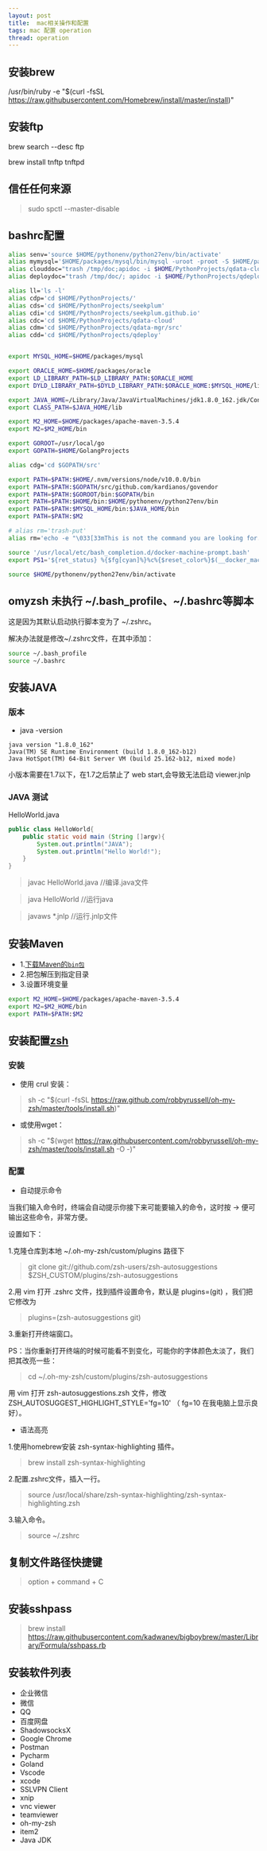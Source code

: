 ```yaml
---
layout: post
title:  mac相关操作和配置
tags: mac 配置 operation
thread: operation
---
```


## 安装brew

/usr/bin/ruby -e "$(curl -fsSL https://raw.githubusercontent.com/Homebrew/install/master/install)"   

## 安装ftp

brew search --desc ftp

brew install tnftp tnftpd

## 信任任何来源

> sudo spctl \-\-master-disable

## bashrc配置

```bash
alias senv='source $HOME/pythonenv/python27env/bin/activate'
alias mymysql='$HOME/packages/mysql/bin/mysql -uroot -proot -S $HOME/packages/mysql/data/sock/mysql.sock'
alias clouddoc="trash /tmp/doc;apidoc -i $HOME/PythonProjects/qdata-cloud -o /tmp/doc/ -e $HOME/PythonProjects/qdata-cloud/qflame && scp -r /tmp/doc/ qdata:/root/ && ssh qdata /home/sendoh/sendoh-web-env/bin/supervisorctl -c /home/sendoh/sendoh-web-env/packages/conf/supervisor/supervisord.conf restart nginx"
alias deploydoc="trash /tmp/doc/; apidoc -i $HOME/PythonProjects/qdeploy -o /tmp/doc/ && scp -r /tmp/doc/ cloud:/root/ && ssh cloud  /home/sendoh/qdata-cloud/packages/python/bin/supervisorctl -c /home/sendoh/qdata-cloud/conf/supervisor/supervisord.conf restart nginx"

alias ll='ls -l'
alias cdp='cd $HOME/PythonProjects/'
alias cds='cd $HOME/PythonProjects/seekplum'
alias cdi='cd $HOME/PythonProjects/seekplum.github.io'
alias cdc='cd $HOME/PythonProjects/qdata-cloud'
alias cdm='cd $HOME/PythonProjects/qdata-mgr/src'
alias cdd='cd $HOME/PythonProjects/qdeploy'


export MYSQL_HOME=$HOME/packages/mysql

export ORACLE_HOME=$HOME/packages/oracle
export LD_LIBRARY_PATH=$LD_LIBRARY_PATH:$ORACLE_HOME
export DYLD_LIBRARY_PATH=$DYLD_LIBRARY_PATH:$ORACLE_HOME:$MYSQL_HOME/lib

export JAVA_HOME=/Library/Java/JavaVirtualMachines/jdk1.8.0_162.jdk/Contents/Home
export CLASS_PATH=$JAVA_HOME/lib

export M2_HOME=$HOME/packages/apache-maven-3.5.4
export M2=$M2_HOME/bin

export GOROOT=/usr/local/go
export GOPATH=$HOME/GolangProjects

alias cdg='cd $GOPATH/src'

export PATH=$PATH:$HOME/.nvm/versions/node/v10.0.0/bin
export PATH=$PATH:$GOPATH/src/github.com/kardianos/govendor
export PATH=$PATH:$GOROOT/bin:$GOPATH/bin
export PATH=$PATH:$HOME/bin:$HOME/pythonenv/python27env/bin
export PATH=$PATH:$MYSQL_HOME/bin:$JAVA_HOME/bin
export PATH=$PATH:$M2

# alias rm='trash-put'
alias rm='echo -e "\033[33mThis is not the command you are looking for.\033[0m"; false'

source '/usr/local/etc/bash_completion.d/docker-machine-prompt.bash'
export PS1='${ret_status} %{$fg[cyan]%}%c%{$reset_color%}$(__docker_machine_ps1) $(git_prompt_info)'

source $HOME/pythonenv/python27env/bin/activate
```

## omyzsh 未执行 ~/.bash_profile、~/.bashrc等脚本

这是因为其默认启动执行脚本变为了 ~/.zshrc。

解决办法就是修改~/.zshrc文件，在其中添加：

```bash
source ~/.bash_profile
source ~/.bashrc
```

## 安装JAVA

### 版本

* java -version

```text
java version "1.8.0_162"
Java(TM) SE Runtime Environment (build 1.8.0_162-b12)
Java HotSpot(TM) 64-Bit Server VM (build 25.162-b12, mixed mode)
```

小版本需要在1.7以下，在1.7之后禁止了 web start,会导致无法启动 viewer.jnlp

### JAVA 测试

HelloWorld.java

```java
public class HelloWorld{
    public static void main (String []argv){
        System.out.println("JAVA");
        System.out.println("Hello World!");
    }
}
```

> javac HelloWorld.java    //编译.java文件

> java HelloWorld //运行java

> javaws *.jnlp  //运行.jnlp文件

## 安装Maven

* 1.[下载Maven的`bin包`](http://maven.apache.org/download.cgi)
* 2.把包解压到指定目录
* 3.设置环境变量

```bash
export M2_HOME=$HOME/packages/apache-maven-3.5.4
export M2=$M2_HOME/bin
export PATH=$PATH:$M2
```

## 安装配置[zsh](https://github.com/robbyrussell/oh-my-zsh)

### 安装

* 使用 crul 安装：

> sh -c "$(curl -fsSL https://raw.github.com/robbyrussell/oh-my-zsh/master/tools/install.sh)"

* 或使用wget：

> sh -c "$(wget https://raw.githubusercontent.com/robbyrussell/oh-my-zsh/master/tools/install.sh -O -)"

### 配置

* 自动提示命令

当我们输入命令时，终端会自动提示你接下来可能要输入的命令，这时按 → 便可输出这些命令，非常方便。

设置如下：

1.克隆仓库到本地 ~/.oh-my-zsh/custom/plugins 路径下

> git clone git://github.com/zsh-users/zsh-autosuggestions $ZSH_CUSTOM/plugins/zsh-autosuggestions

2.用 vim 打开 .zshrc 文件，找到插件设置命令，默认是 plugins=(git) ，我们把它修改为

> plugins=(zsh-autosuggestions git)

3.重新打开终端窗口。

PS：当你重新打开终端的时候可能看不到变化，可能你的字体颜色太淡了，我们把其改亮一些：

> cd ~/.oh-my-zsh/custom/plugins/zsh-autosuggestions

用 vim 打开 zsh-autosuggestions.zsh 文件，修改 ZSH_AUTOSUGGEST_HIGHLIGHT_STYLE='fg=10' （ fg=10 在我电脑上显示良好）。

* 语法高亮

1.使用homebrew安装 zsh-syntax-highlighting 插件。

> brew install zsh-syntax-highlighting

2.配置.zshrc文件，插入一行。

> source /usr/local/share/zsh-syntax-highlighting/zsh-syntax-highlighting.zsh

3.输入命令。

> source ~/.zshrc

## 复制文件路径快捷键

> option + command + C

## 安装sshpass

> brew install https://raw.githubusercontent.com/kadwanev/bigboybrew/master/Library/Formula/sshpass.rb

## 安装软件列表

* 企业微信
* 微信
* QQ
* 百度网盘
* ShadowsocksX
* Google Chrome
* Postman
* Pycharm
* Goland
* Vscode
* xcode
* SSLVPN Client
* xnip
* vnc viewer
* teamviewer
* oh-my-zsh
* item2
* Java JDK
